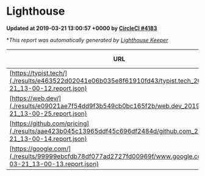 
# Lighthouse

**Updated at 2019-03-21 13:00:57 +0000 by [CircleCI #4183](https://circleci.com/gh/ItinerisLtd/lighthouse-keeper-example/4183)**

**This report was automatically generated by [Lighthouse Keeper](https://github.com/itinerisltd/lighthouse-keeper)*

| URL | Performance | Accessibility | Best Practices | SEO | PWA | Updated At |
| --- | --- | --- | --- | --- | --- | --- |
| [https://typist.tech/](./results/e463522d02041e06b035e8f61910fd43/typist.tech_2019-03-21_13-00-12.report.json) | 1 |  |  |  |  | 2019-03-21T13:00:12.172Z |
| [https://web.dev/](./results/e09021ae7f54dd9f3b549cb0bc165f2b/web.dev_2019-03-21_13-00-25.report.json) | 0.96 | 0.93 | 1 | 0.96 | 1 | 2019-03-21T13:00:25.654Z |
| [https://github.com/pricing](./results/aae423b045c13965ddf45c696df2484d/github.com_2019-03-21_13-00-14.report.json) | 0.85 | 0.89 | 0.93 | 0.9 | 0.58 | 2019-03-21T13:00:14.548Z |
| [https://google.com/](./results/99999ebcfdb78df077ad2727fd00969f/www.google.com_2019-03-21_13-00-13.report.json) | 0.93 | 0.71 | 0.93 | 0.82 | 0.58 | 2019-03-21T13:00:13.696Z |
